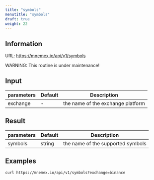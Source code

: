 ```yaml
---
title: "symbols"
menutitle: "symbols"
draft: true
weight: 22
---
```


## Information

URL: https://mnemex.io/api/v1/symbols

WARNING: This routine is under maintenance!

## Input

| parameters | Default | Description |
| ---------- | ------- | ----------- |
| exchange   | -       | the name of the exchange platform |

## Result

| parameters | Default | Description |
| ---------- | ------- | ----------- |
| symbols    | string  | the name of the supported symbols |

## Examples

```
curl https://mnemex.io/api/v1/symbols?exchange=binance
```
